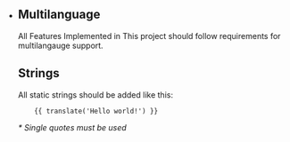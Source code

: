 -   ## Multilanguage

    All Features Implemented in This project should follow requirements for multilangauge support.

    ## Strings

    All static strings should be added like this:

    ```
        {{ translate('Hello world!') }}
    ```

    _* Single quotes must be used_
